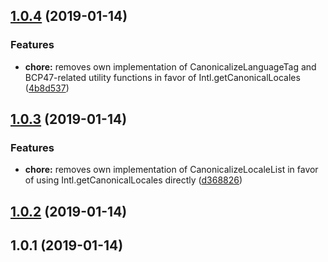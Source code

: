 ## [1.0.4](https://github.com/wessberg/intl-relative-time-format/compare/v1.0.3...v1.0.4) (2019-01-14)

### Features

- **chore:** removes own implementation of CanonicalizeLanguageTag and BCP47-related utility functions in favor of Intl.getCanonicalLocales ([4b8d537](https://github.com/wessberg/intl-relative-time-format/commit/4b8d537))

## [1.0.3](https://github.com/wessberg/intl-relative-time-format/compare/v1.0.2...v1.0.3) (2019-01-14)

### Features

- **chore:** removes own implementation of CanonicalizeLocaleList in favor of using Intl.getCanonicalLocales directly ([d368826](https://github.com/wessberg/intl-relative-time-format/commit/d368826))

## [1.0.2](https://github.com/wessberg/intl-relative-time-format/compare/v1.0.1...v1.0.2) (2019-01-14)

## 1.0.1 (2019-01-14)
